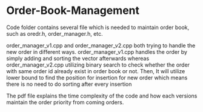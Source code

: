 # Order-Book-Management

Code folder contains several file which is needed to maintain order book, such as oredr.h, order_manager.h, etc.

order_manager_v1.cpp and order_manager_v2.cpp both trying to handle the new order in different ways. order_manager_v1.cpp handles the order by simply adding and sorting the vector afterwards whereas order_manager_v2.cpp utilizing binary search to check whether the order with same order id already exist in order book or not. Then, It will utilize lower bound to find the position for insertion for new order which means there is no need to do sorting after every insertion

The pdf file explains the time complexity of the code and how each versions maintain the order priority from coming orders.
